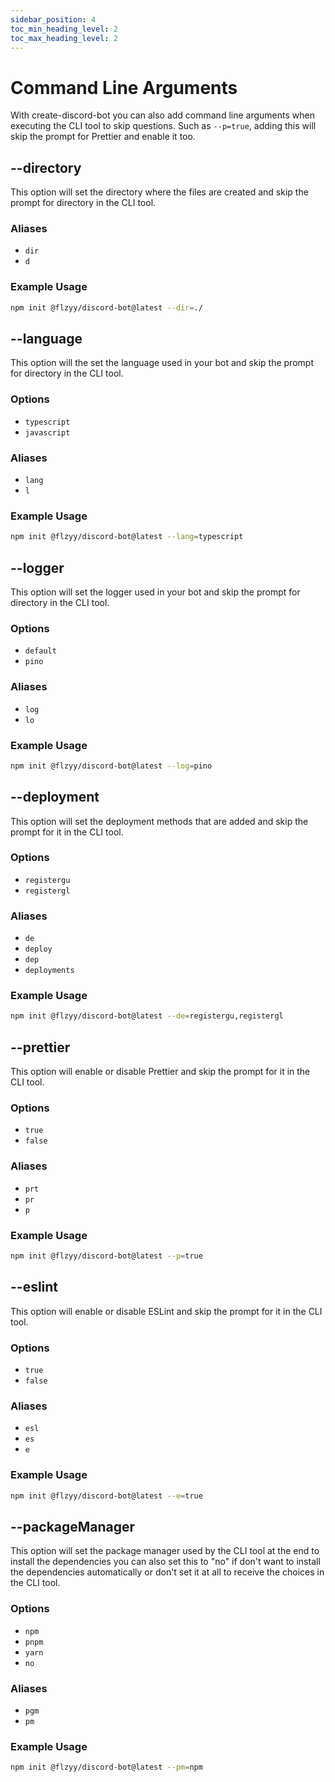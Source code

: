 ```yaml
---
sidebar_position: 4
toc_min_heading_level: 2
toc_max_heading_level: 2
---
```


# Command Line Arguments

With create-discord-bot you can also add command line arguments when executing the CLI tool to skip questions.
Such as `--p=true`, adding this will skip the prompt for Prettier and enable it too.

## --directory

This option will set the directory where the files are created and skip the prompt for directory in the CLI
tool.

### Aliases

- `dir`
- `d`

### Example Usage

```bash
npm init @flzyy/discord-bot@latest --dir=./
```

## --language

This option will the set the language used in your bot and skip the prompt for directory in the CLI tool.

### Options

- `typescript`
- `javascript`

### Aliases

- `lang`
- `l`

### Example Usage

```bash
npm init @flzyy/discord-bot@latest --lang=typescript
```

## --logger

This option will set the logger used in your bot and skip the prompt for directory in the CLI tool.

### Options

- `default`
- `pino`

### Aliases

- `log`
- `lo`

### Example Usage

```bash
npm init @flzyy/discord-bot@latest --log=pino
```

## --deployment

This option will set the deployment methods that are added and skip the prompt for it in the CLI tool.

### Options

- `registergu`
- `registergl`

### Aliases

- `de`
- `deploy`
- `dep`
- `deployments`

### Example Usage

```bash
npm init @flzyy/discord-bot@latest --de=registergu,registergl
```

## --prettier

This option will enable or disable Prettier and skip the prompt for it in the CLI tool.

### Options

- `true`
- `false`

### Aliases

- `prt`
- `pr`
- `p`

### Example Usage

```bash
npm init @flzyy/discord-bot@latest --p=true
```

## --eslint

This option will enable or disable ESLint and skip the prompt for it in the CLI tool.

### Options

- `true`
- `false`

### Aliases

- `esl`
- `es`
- `e`

### Example Usage

```bash
npm init @flzyy/discord-bot@latest --e=true
```

## --packageManager

This option will set the package manager used by the CLI tool at the end to install the dependencies you can
also set this to "no" if don't want to install the dependencies automatically or don't set it at all to
receive the choices in the CLI tool.

### Options

- `npm`
- `pnpm`
- `yarn`
- `no`

### Aliases

- `pgm`
- `pm`

### Example Usage

```bash
npm init @flzyy/discord-bot@latest --pm=npm
```
